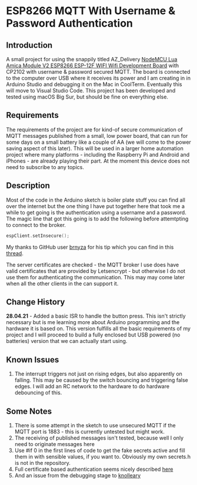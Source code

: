 # ESP8266 MQTT With Username & Password Authentication

## Introduction

A small project for using the snappily titled AZ_Delivery [NodeMCU Lua Amica Module V2 ESP8266 ESP-12F WIFI Wifi Development Board](https://www.az-delivery.de/en/products/nodemcu#description) with CP2102 with username & password secured MQTT. The board is connected to the computer over USB where it receives its power and I am creating in in Arduino Studio and debugging it on the Mac in CoolTerm. Eventually this will move to Visual Studio Code. This project has been developed and tested using macOS Big Sur, but should be fine on everything else.

## Requirements

The requirements  of the project are for kind-of secure communication of MQTT messages published from a small, low power board, that can run for some days on a small battery like a couple of AA (we will come to the power saving aspect of this later). This will be used in a larger home automation project where many platforms - including the Raspberry Pi and Android and iPhones - are already playing their part. At the moment this device does not need to subscribe to any topics.

## Description

Most of the code in the Arduino sketch is boiler plate stuff you can find all over the internet but the one thing I have put together here that took me a while to get going is the authentication using a username and a password. The magic line that got this going is to add the following before attemtpting to connect to the broker.

```c++
espClient.setInsecure();
```

My thanks to GitHub user [brnyza](https://github.com/brnyza) for his tip which you can find in this [thread](https://github.com/esp8266/Arduino/issues/4826).

The server certificates are checked - the MQTT broker I use does have valid certificates that are provided by Letsencrypt - but otherwise I do not use them for authenticating the communication. This may may come later when all the other clients in the can support it.

## Change History

**28.04.21** - Added a basic ISR to handle the button press. This isn't strictly necessary but is me learning more about Arduino programming and the hardware it is based on. This version fulfills all the basic requirements of my project and I will proceed to build a fully enclosed but USB powered (no batteries) version that we can actually start using.

## Known Issues

1. The interrupt triggers not just on rising edges, but also apparently on falling. This may be caused by the switch bouncing and triggering false edges. I will add an RC network to the hardware to do hardware debouncing of this.

## Some Notes

1. There is some attempt in the sketch to use unsecured MQTT if the MQTT port is 1883 - this is currently untested but might work.
2. The receiving of published messages isn't tested, because well I only need to originate messages here
3. Use #if 0 in the first lines of code to get the fake secrets active and fill them in with sensible values, if you want to. Obviously my own secrets.h is not in the repository.
4. Full certificate based authentication seems nicely described [here](https://gist.github.com/eLement87/133cddc5bd0472daf5cb35a20bfd811e)
5. And an issue from the debugging stage to [knolleary](https://github.com/knolleary/pubsubclient/issues/806)

